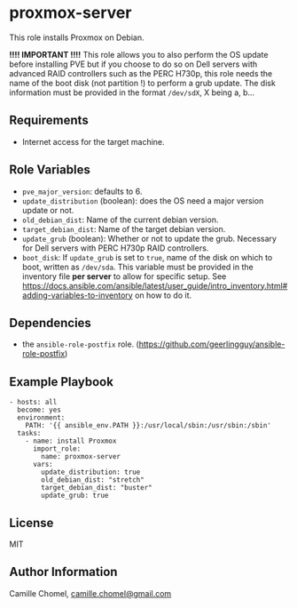 proxmox-server
=========

This role installs Proxmox on Debian.

**!!!! IMPORTANT !!!!** This role allows you to also perform the OS update before installing PVE but if you choose to do so on Dell servers with advanced RAID controllers such as the PERC H730p, this role needs the name of the boot disk (not partition !) to perform a grub update. The disk information must be provided in the format `/dev/sdX`, X being a, b...


Requirements
------------

- Internet access for the target machine.

Role Variables
--------------

- `pve_major_version`: defaults to 6.
- `update_distribution` (boolean): does the OS need a major version update or not.
- `old_debian_dist`: Name of the current debian version.
- `target_debian_dist`: Name of the target debian version.
- `update_grub` (boolean): Whether or not to update the grub. Necessary for Dell servers with PERC H730p RAID controllers.
- `boot_disk`: If `update_grub` is set to `true`, name of the disk on which to boot, written as `/dev/sda`. This variable must be provided in the inventory file **per server** to allow for specific setup. See https://docs.ansible.com/ansible/latest/user_guide/intro_inventory.html#adding-variables-to-inventory on how to do it.


Dependencies
------------

- the `ansible-role-postfix` role. (https://github.com/geerlingguy/ansible-role-postfix)

Example Playbook
----------------

```
- hosts: all
  become: yes
  environment:
    PATH: '{{ ansible_env.PATH }}:/usr/local/sbin:/usr/sbin:/sbin'
  tasks:   
    - name: install Proxmox
      import_role:
        name: proxmox-server
      vars:
        update_distribution: true
        old_debian_dist: "stretch"
        target_debian_dist: "buster"
        update_grub: true
```


License
-------

MIT

Author Information
------------------

Camille Chomel, camille.chomel@gmail.com
